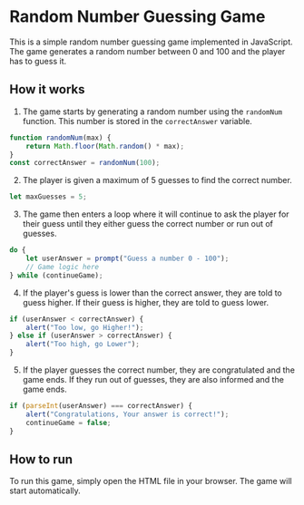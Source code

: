 # Random Number Guessing Game

This is a simple random number guessing game implemented in JavaScript. The game generates a random number between 0 and 100 and the player has to guess it.

## How it works

1. The game starts by generating a random number using the `randomNum` function. This number is stored in the `correctAnswer` variable.

```javascript
function randomNum(max) {
    return Math.floor(Math.random() * max);
}
const correctAnswer = randomNum(100);
```

2. The player is given a maximum of 5 guesses to find the correct number.

```javascript
let maxGuesses = 5;
```

3. The game then enters a loop where it will continue to ask the player for their guess until they either guess the correct number or run out of guesses.

```javascript
do {
    let userAnswer = prompt("Guess a number 0 - 100");
    // Game logic here
} while (continueGame);
```

4. If the player's guess is lower than the correct answer, they are told to guess higher. If their guess is higher, they are told to guess lower.

```javascript
if (userAnswer < correctAnswer) {
    alert("Too low, go Higher!");
} else if (userAnswer > correctAnswer) {
    alert("Too high, go Lower");
}
```

5. If the player guesses the correct number, they are congratulated and the game ends. If they run out of guesses, they are also informed and the game ends.

```javascript
if (parseInt(userAnswer) === correctAnswer) {
    alert("Congratulations, Your answer is correct!");
    continueGame = false;
}
```

## How to run

To run this game, simply open the HTML file in your browser. The game will start automatically.